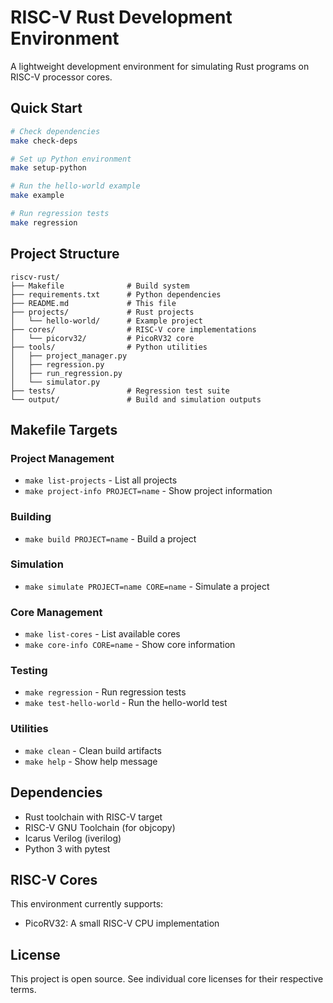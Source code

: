 # RISC-V Rust Development Environment

A lightweight development environment for simulating Rust programs on RISC-V processor cores.

## Quick Start

```bash
# Check dependencies
make check-deps

# Set up Python environment
make setup-python

# Run the hello-world example
make example

# Run regression tests
make regression
```

## Project Structure

```
riscv-rust/
├── Makefile              # Build system
├── requirements.txt      # Python dependencies
├── README.md             # This file
├── projects/             # Rust projects
│   └── hello-world/      # Example project
├── cores/                # RISC-V core implementations
│   └── picorv32/         # PicoRV32 core
├── tools/                # Python utilities
│   ├── project_manager.py
│   ├── regression.py
│   ├── run_regression.py
│   └── simulator.py
├── tests/                # Regression test suite
└── output/               # Build and simulation outputs
```

## Makefile Targets

### Project Management
- `make list-projects` - List all projects
- `make project-info PROJECT=name` - Show project information

### Building
- `make build PROJECT=name` - Build a project

### Simulation
- `make simulate PROJECT=name CORE=name` - Simulate a project

### Core Management
- `make list-cores` - List available cores
- `make core-info CORE=name` - Show core information

### Testing
- `make regression` - Run regression tests
- `make test-hello-world` - Run the hello-world test

### Utilities
- `make clean` - Clean build artifacts
- `make help` - Show help message

## Dependencies

- Rust toolchain with RISC-V target
- RISC-V GNU Toolchain (for objcopy)
- Icarus Verilog (iverilog)
- Python 3 with pytest

## RISC-V Cores

This environment currently supports:

- PicoRV32: A small RISC-V CPU implementation

## License

This project is open source. See individual core licenses for their respective terms.
